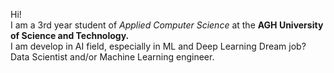 Hi!  
I am a 3rd year student of <i>Applied Computer Science</i> at the <b>AGH University of Science and Technology.</b>  
I am develop in AI field, especially in ML and Deep Learning
Dream job? Data Scientist and/or Machine Learning engineer.
